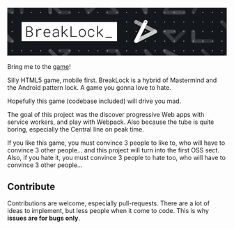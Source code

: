 ![BreakLock](assets/banner.png)

Bring me to the [game](https://maxwellito.githun.io/breaklock)!

Silly HTML5 game, mobile first.
BreakLock is a hybrid of Mastermind and the Android pattern lock. A game you gonna love to hate.

Hopefully this game (codebase included) will drive you mad.

The goal of this project was the discover progressive Web apps with service workers, and play with Webpack. Also because the tube is quite boring, especially the Central line on peak time.

If you like this game, you must convince 3 people to like to, who will have to convince 3 other people...  and this project will turn into the first OSS sect. Also, if you hate it, you must convince 3 people to hate too, who will have to convince 3 other people...

## Contribute

Contributions are welcome, especially pull-requests. There are a lot of ideas to implement, but less people when it come to code. This is why **issues are for bugs only**.

